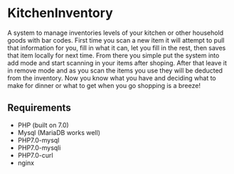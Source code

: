 # KitchenInventory
A system to manage inventories levels of your kitchen or other household goods with bar codes.  First time you scan a new item it will attempt to pull that information for you, fill in what it can, let you fill in the rest, then saves that item locally for next time.  From there you simple put the system into add mode and start scanning in your items after shoping.  After that leave it in remove mode and as you scan the items you use they will be deducted from the inventory.  Now you know what you have and deciding what to make for dinner or what to get when you go shopping is a breeze!

## Requirements
 * PHP (built on 7.0)
 * Mysql (MariaDB works well)
 * PHP7.0-mysql
 * PHP7.0-mysqli
 * PHP7.0-curl
 * nginx
